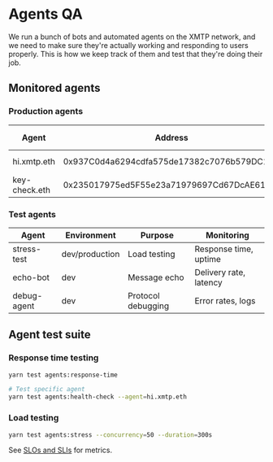 # Agents QA

We run a bunch of bots and automated agents on the XMTP network, and we need to make sure they're actually working and responding to users properly. This is how we keep track of them and test that they're doing their job.

## Monitored agents

### Production agents

| Agent         | Address                                    | Function       | SLO target   | Test frequency |
| ------------- | ------------------------------------------ | -------------- | ------------ | -------------- |
| hi.xmtp.eth   | 0x937C0d4a6294cdfa575de17382c7076b579DC176 | Greeting bot   | <2s response | Every 15 min   |
| key-check.eth | 0x235017975ed5F55e23a71979697Cd67DcAE614Fa | Key validation | <5s response | Every 15 min   |

### Test agents

| Agent       | Environment    | Purpose            | Monitoring             |
| ----------- | -------------- | ------------------ | ---------------------- |
| stress-test | dev/production | Load testing       | Response time, uptime  |
| echo-bot    | dev            | Message echo       | Delivery rate, latency |
| debug-agent | dev            | Protocol debugging | Error rates, logs      |

## Agent test suite

### Response time testing

```bash
yarn test agents:response-time

# Test specific agent
yarn test agents:health-check --agent=hi.xmtp.eth
```

### Load testing

```bash
yarn test agents:stress --concurrency=50 --duration=300s
```

See [SLOs and SLIs](./slos-slis.md) for metrics.
